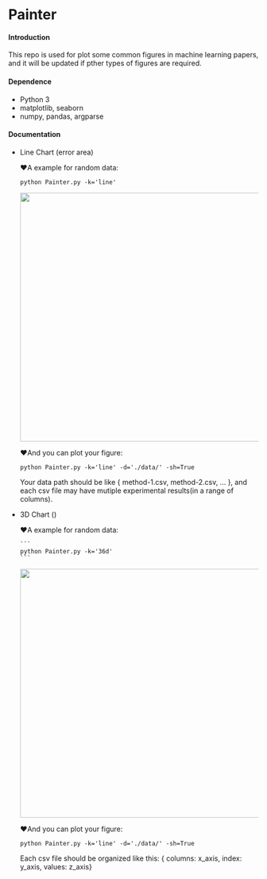 # Painter

#### Introduction
This repo is used for plot some common figures in machine learning papers, and it will be updated if pther types of
figures are required.

#### Dependence
- Python 3
- matplotlib, seaborn
- numpy, pandas, argparse

#### Documentation
* Line Chart (error area)

  :heart:A example for random data:

  ```
  python Painter.py -k='line'
  ```

  <img src="https://github.com/Linging/Painter/blob/master/images/example.jpg" width="500">

  :heart:And you can plot your figure:

  ```
  python Painter.py -k='line' -d='./data/' -sh=True
  ```
  Your data path should be like { method-1.csv, method-2.csv, ... }, and each csv file may have mutiple experimental results(in a range of columns). 

* 3D Chart ()

    :heart:A example for random data:

      ```
      python Painter.py -k='36d'
      ```
    <img src="https://github.com/Linging/Painter/blob/master/images/example-36d.jpg" width="500">

    :heart:And you can plot your figure:

    ```
    python Painter.py -k='line' -d='./data/' -sh=True
    ```
    Each csv file should be organized like this: { columns: x_axis, index: y_axis, values: z_axis}
